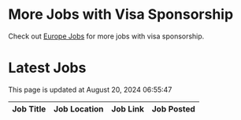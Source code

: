 # More Jobs with Visa Sponsorship

Check out [Europe Jobs](https://github.com/sureshparimi/europejobs#latest-jobs) for more jobs with visa sponsorship.

# Latest Jobs

This page is updated at August 20, 2024 06:55:47

| Job Title | Job Location | Job Link | Job Posted |
| --- | --- | --- | --- |
